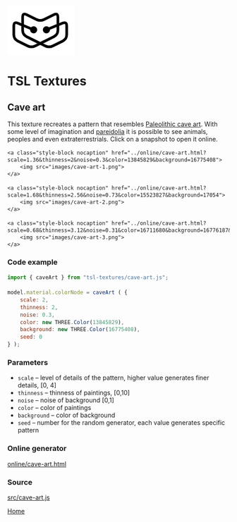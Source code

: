 <img class="logo" src="../assets/logo/logo.png">


# TSL Textures


## Cave art

This texture recreates a pattern that resembles
[Paleolithic cave art](https://en.wikipedia.org/wiki/Cave_painting).
With some level of imagination and [pareidolia](https://en.wikipedia.org/wiki/Pareidolia)
it is possible to see animals, peoples and even extraterrestrials. 
Click on a snapshot to open it online.

<p class="gallery">

	<a class="style-block nocaption" href="../online/cave-art.html?scale=1.36&thinness=2&noise=0.3&color=13845829&background=16775408">
		<img src="images/cave-art-1.png">
	</a>

	<a class="style-block nocaption" href="../online/cave-art.html?scale=1.68&thinness=2.56&noise=0.73&color=15523827&background=17054">
		<img src="images/cave-art-2.png">
	</a>

	<a class="style-block nocaption" href="../online/cave-art.html?scale=0.68&thinness=3.12&noise=0.31&color=16711680&background=16776187&seed=536">
		<img src="images/cave-art-3.png">
	</a>

</p>


### Code example

```js
import { caveArt } from "tsl-textures/cave-art.js";

model.material.colorNode = caveArt ( {
	scale: 2,
	thinness: 2,
	noise: 0.3,
	color: new THREE.Color(13845829),
	background: new THREE.Color(16775408),
	seed: 0
} );
```


### Parameters

* `scale` &ndash; level of details of the pattern, higher value generates finer details, [0, 4]
* `thinness` &ndash; thinness of paintings, [0,10]
* `noise` &ndash; noise of background [0,1]
* `color` &ndash; color of paintings
* `background` &ndash; color of background
* `seed` &ndash; number for the random generator, each value generates specific pattern


### Online generator

[online/cave-art.html](../online/cave-art.html)


### Source

[src/cave-art.js](https://github.com/boytchev/tsl-textures/blob/main/src/cave-art.js)


		
<div class="footnote">
	<a href="../">Home</a>
</div>